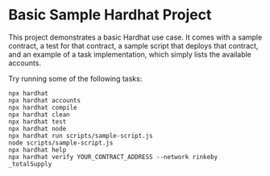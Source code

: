 # Basic Sample Hardhat Project

This project demonstrates a basic Hardhat use case. It comes with a sample contract, a test for that contract, a sample script that deploys that contract, and an example of a task implementation, which simply lists the available accounts.

Try running some of the following tasks:

```shell
npx hardhat
npx hardhat accounts
npx hardhat compile
npx hardhat clean
npx hardhat test
npx hardhat node
npx hardhat run scripts/sample-script.js
node scripts/sample-script.js
npx hardhat help
npx hardhat verify YOUR_CONTRACT_ADDRESS --network rinkeby _totalSupply
```
